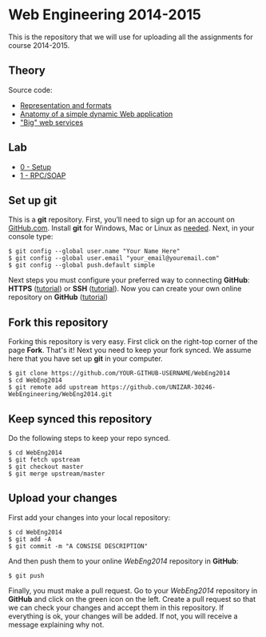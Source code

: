 # Web Engineering 2014-2015
This is the repository that we will use for  uploading all the assignments for course 2014-2015.

## Theory

Source code:
* [Representation and formats](formats)
* [Anatomy of a simple dynamic Web application](servlets)
* ["Big" web services](bigws)

## Lab
* [0 - Setup](labs/setup.md)
* [1 - RPC/SOAP](labs/soap.md)

## Set up git
This is a __git__ repository. First, you’ll need to sign up for an account on [GitHub.com](https://github.com). Install __git__ for Windows, Mac or Linux as [needed](http://git-scm.com/downloads). 
Next, in your console type:
```
$ git config --global user.name "Your Name Here"
$ git config --global user.email "your_email@youremail.com"
$ git config --global push.default simple
```
Next steps you must configure your preferred way to connecting __GitHub__: __HTTPS__ ([tutorial](https://help.github.com/articles/caching-your-github-password-in-git)) or __SSH__ ([tutorial](https://help.github.com/articles/generating-ssh-keys)).
Now you can create your own online repository on __GitHub__ ([tutorial](https://help.github.com/articles/create-a-repo))
## Fork this repository
Forking this repository is very easy. First click on the right-top corner of the page __Fork__. That's it!
Next you need to keep your fork synced. We assume here that you have set up __git__ in your computer.
```
$ git clone https://github.com/YOUR-GITHUB-USERNAME/WebEng2014
$ cd WebEng2014
$ git remote add upstream https://github.com/UNIZAR-30246-WebEngineering/WebEng2014.git
```
## Keep synced this repository
Do the following steps to keep your repo synced.
```
$ cd WebEng2014
$ git fetch upstream
$ git checkout master
$ git merge upstream/master
```
## Upload your changes
First add your changes into your local repository:
```
$ cd WebEng2014
$ git add -A
$ git commit -m "A CONSISE DESCRIPTION"
```
And then push them to your online _WebEng2014_ repository in __GitHub__:
```
$ git push
```
Finally, you must make a pull request. Go to your _WebEng2014_ repository in __GitHub__ and click on the green icon on the left. Create a pull request so that we can check your changes and accept them in this repository. If everything is ok, your changes will be added. If not, you will receive a message explaining why not.
